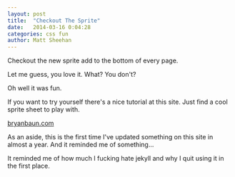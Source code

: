 ```yaml
---
layout: post
title:  "Checkout The Sprite"
date:   2014-03-16 0:04:28
categories: css fun
author: Matt Sheehan
---
```



Checkout the new sprite add to the bottom of every page.

Let me guess, you love it.
What? You don't?

Oh well it was fun.


If you want to try yourself there's a nice tutorial at this site. Just find a cool sprite sheet to play with.

<a href="http://bryanbraun.com/2014/03/15/how-i-rebuilt-flying-toasters-using-only-css-animations">bryanbaun.com</a>



As an aside, this is the first time I've updated something on this site in almost a year.
And it reminded me of something...

It reminded me of how much I fucking hate jekyll and why I quit using it in the first place.